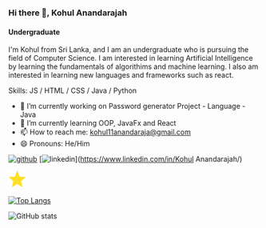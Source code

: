### Hi there 👋, Kohul Anandarajah
#### Undergraduate
I'm Kohul from Sri Lanka, and I am an undergraduate who is pursuing the field of Computer Science. I am interested in learning Artificial Intelligence by learning the fundamentals of algorithims and machine learning. I also am interested in learning new languages and frameworks such as react.

Skills:  JS / HTML / CSS / Java / Python

- 🔭 I’m currently working on Password generator Project - Language - Java 
- 🌱 I’m currently learning OOP, JavaFx and React 
- 📫 How to reach me: kohul11anandaraja@gmail.com 
- 😄 Pronouns: He/Him 


[<img src='https://cdn.jsdelivr.net/npm/simple-icons@3.0.1/icons/github.svg' alt='github' height='40'>](https://github.com/kohular)  [<img src='https://cdn.jsdelivr.net/npm/simple-icons@3.0.1/icons/linkedin.svg' alt='linkedin' height='40'>](https://www.linkedin.com/in/Kohul Anandarajah/)  

<a href='https://stars.github.com/'><img src='https://raw.githubusercontent.com/acervenky/animated-github-badges/master/assets/starbadge.gif' width='35' height='35'></a> 

[![Top Langs](https://github-readme-stats.vercel.app/api/top-langs/?username=kohular)](https://github.com/anuraghazra/github-readme-stats)

![GitHub stats](https://github-readme-stats.vercel.app/api?username=kohular&show_icons=true)  



